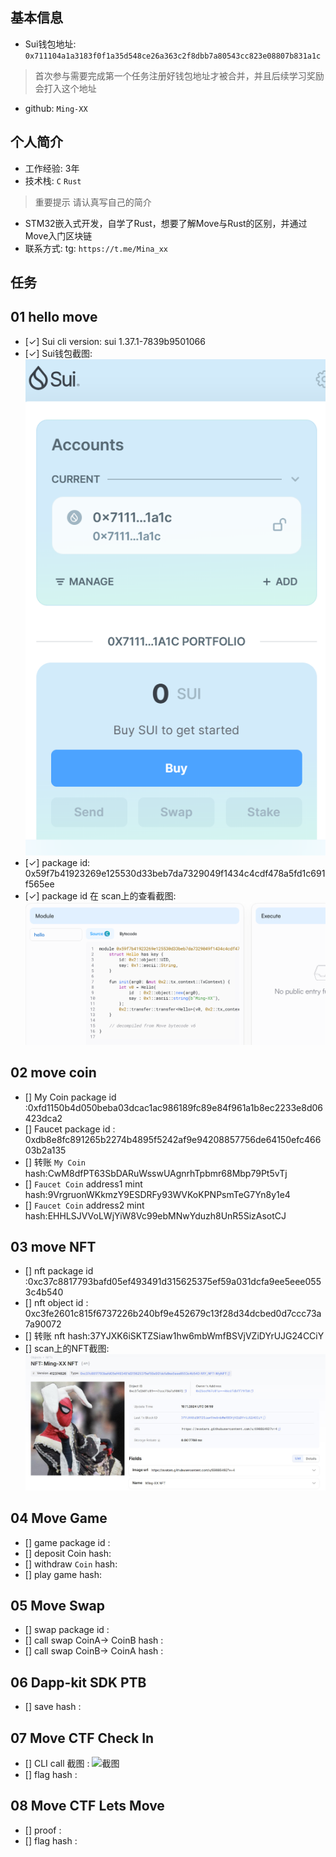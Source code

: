 ## 基本信息
- Sui钱包地址: `0x711104a1a3183f0f1a35d548ce26a363c2f8dbb7a80543cc823e08807b831a1c`
> 首次参与需要完成第一个任务注册好钱包地址才被合并，并且后续学习奖励会打入这个地址
- github: `Ming-XX`

## 个人简介
- 工作经验: 3年
- 技术栈: `C` `Rust`
> 重要提示 请认真写自己的简介
- STM32嵌入式开发，自学了Rust，想要了解Move与Rust的区别，并通过Move入门区块链
- 联系方式: tg: `https://t.me/Mina_xx` 

## 任务

##   01 hello move  
- [✓] Sui cli version: sui 1.37.1-7839b9501066
- [✓] Sui钱包截图: ![Sui钱包截图](./images/qb.png)
- [✓] package id: 0x59f7b41923269e125530d33beb7da7329049f1434c4cdf478a5fd1c691f565ee
- [✓] package id 在 scan上的查看截图:![Scan截图](./images/l.png)

##   02 move coin
- [] My Coin package id :0xfd1150b4d050beba03dcac1ac986189fc89e84f961a1b8ec2233e8d06423dca2
- [] Faucet package id : 0xdb8e8fc891265b2274b4895f5242af9e94208857756de64150efc46603b2a135
- [] 转账 `My Coin` hash:CwM8dfPT63SbDARuWsswUAgnrhTpbmr68Mbp79Pt5vTj
- [] `Faucet Coin` address1 mint hash:9VrgruonWKkmzY9ESDRFy93WVKoKPNPsmTeG7Yn8y1e4
- [] `Faucet Coin` address2 mint hash:EHHLSJVVoLWjYiW8Vc99ebMNwYduzh8UnR5SizAsotCJ


##   03 move NFT
- [] nft package id :0xc37c8817793bafd05ef493491d315625375ef59a031dcfa9ee5eee0553c4b540
- [] nft object id : 0xc3fe2601c815f6737226b240bf9e452679c13f28d34dcbed0d7ccc73a7a90072
- [] 转账 nft  hash:37YJXK6iSKTZSiaw1hw6mbWmfBSVjVZiDYrUJG24CCiY
- [] scan上的NFT截图:![Scan截图](./images/nft.jpg)

##   04 Move Game
- [] game package id :
- [] deposit Coin hash:
- [] withdraw `Coin` hash:
- [] play game hash:

##   05 Move Swap
- [] swap package id :
- [] call swap CoinA-> CoinB  hash :
- [] call swap CoinB-> CoinA  hash :

##   06 Dapp-kit SDK PTB
- [] save hash :

##   07 Move CTF Check In
- [] CLI call 截图 : ![截图](./images/你的图片地址)
- [] flag hash :

##   08 Move CTF Lets Move
- [] proof : 
- [] flag hash :
